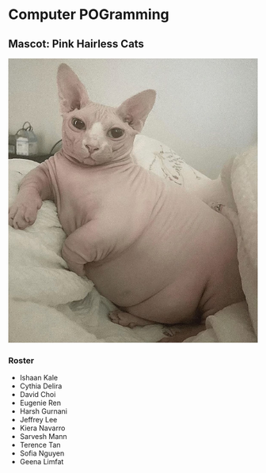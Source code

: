 # Computer POGramming

## Mascot: Pink Hairless Cats
![Cat](cat.heic)

### Roster
* Ishaan Kale
* Cythia Delira
* David Choi
* Eugenie Ren
* Harsh Gurnani
* Jeffrey Lee
* Kiera Navarro
* Sarvesh Mann
* Terence Tan
* Sofia Nguyen
* Geena Limfat
